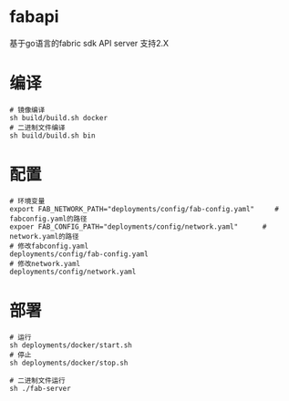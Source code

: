 # fabapi
基于go语言的fabric sdk API server  支持2.X
# 编译
````
# 镜像编译
sh build/build.sh docker
# 二进制文件编译
sh build/build.sh bin
````
# 配置
````
# 环境变量
export FAB_NETWORK_PATH="deployments/config/fab-config.yaml"     # fabconfig.yaml的路径
expoer FAB_CONFIG_PATH="deployments/config/network.yaml"      # network.yaml的路径
# 修改fabconfig.yaml
deployments/config/fab-config.yaml
# 修改network.yaml
deployments/config/network.yaml
````

# 部署
````
# 运行
sh deployments/docker/start.sh
# 停止
sh deployments/docker/stop.sh

# 二进制文件运行
sh ./fab-server 
````
